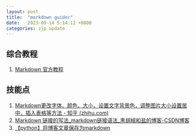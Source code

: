 ```yaml
---
layout: post
title:  "markdown guider"
date:   2023-09-14 5:14:12 +0800
categories: zjp update
---
```

综合教程
-------------
1. [Markdown 官方教程](https://markdown.com.cn/)

技能点
-------------
1. [Markdown更改字体、颜色、大小，设置文字背景色，调整图片大小设置居中，插入表格等方法 - 知乎 (zhihu.com)](https://zhuanlan.zhihu.com/p/139007418)
2. [Markdown 链接的写法_markdown链接语法_黑胡椒和盐的博客-CSDN博客](https://blog.csdn.net/qq_32320399/article/details/99823695)
3. [【python】将博客文章保存为markdown](https://blog.csdn.net/m0_51499090/article/details/130042463)